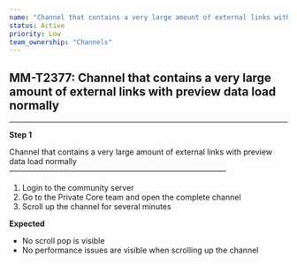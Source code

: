 ```yaml
---
name: "Channel that contains a very large amount of external links with preview data load normally"
status: Active
priority: Low
team_ownership: "Channels"
---
```


## MM-T2377: Channel that contains a very large amount of external links with preview data load normally

---

**Step 1**

Channel that contains a very large amount of external links with preview data load normally\
————————————————————————————

1. Login to the community server
2. Go to the Private Core team and open the complete channel
3. Scroll up the channel for several minutes

**Expected**

- No scroll pop is visible
- No performance issues are visible when scrolling up the channel
